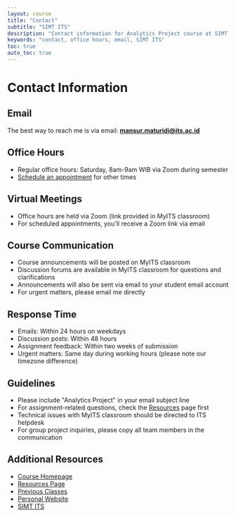 ```yaml
---
layout: course
title: "Contact"
subtitle: "SIMT ITS"
description: "Contact information for Analytics Project course at SIMT ITS"
keywords: "contact, office hours, email, SIMT ITS"
toc: true
auto_toc: true
---
```


# Contact Information

## Email

The best way to reach me is via email:  **mansur.maturidi@its.ac.id**

## Office Hours

- Regular office hours: Saturday, 8am-9am WIB via Zoom during semester
- [Schedule an appointment](https://mansurarief.github.io/calendar/) for other times

## Virtual Meetings

- Office hours are held via Zoom (link provided in MyITS classroom)
- For scheduled appointments, you'll receive a Zoom link via email

## Course Communication

- Course announcements will be posted on MyITS classroom
- Discussion forums are available in MyITS classroom for questions and clarifications
- Announcements will also be sent via email to your student email account
- For urgent matters, please email me directly

## Response Time

- Emails: Within 24 hours on weekdays
- Discussion posts: Within 48 hours
- Assignment feedback: Within two weeks of submission
- Urgent matters: Same day during working hours (please note our timezone difference)

## Guidelines

- Please include "Analytics Project" in your email subject line
- For assignment-related questions, check the [Resources](/resources) page first
- Technical issues with MyITS classroom should be directed to ITS helpdesk
- For group project inquiries, please copy all team members in the communication

## Additional Resources

- [Course Homepage](/)
- [Resources Page](/resources)
- [Previous Classes](/previous-classes)
- [Personal Website](https://mansurarief.github.io/)
- [SIMT ITS](https://www.its.ac.id/simt/) 

